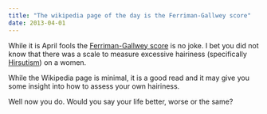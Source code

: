 ```yaml
---
title: "The wikipedia page of the day is the Ferriman-Gallwey score"
date: 2013-04-01
---
```


While it is April fools the [Ferriman-Gallwey
score](https://en.wikipedia.org/wiki/Ferriman%E2%80%93Gallwey_score) is no joke.
I bet you did not know that there was a scale to measure excessive hairiness
(specifically [Hirsutism](https://en.wikipedia.org/wiki/Hirsutism)) on a women.

While the Wikipedia page is minimal, it is a good read and it may give you some
insight into how to assess your own hairiness.

Well now you do. Would you say your life better, worse or the same?
